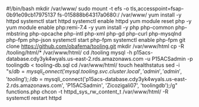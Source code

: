 #!/bin/bash
mkdir /var/www/
sudo mount -t efs -o tls,accesspoint=fsap-0b91e09cb17975137 fs-015888b64317a0680:/ /var/www/
yum install -y httpd 
systemctl start httpd
systemctl enable httpd
yum module reset php -y
yum module enable php:remi-7.4 -y
yum install -y php php-common php-mbstring php-opcache php-intl php-xml php-gd php-curl php-mysqlnd php-fpm php-json
systemctl start php-fpm
systemctl enable php-fpm
git clone https://github.com/obafema/tooling.git
mkdir /var/www/html
cp -R /tooling/html/*  /var/www/html/
cd /tooling
mysql -h p15acs-database.cdy3yk4wyals.us-east-2.rds.amazonaws.com -u P15ACSadmin -p toolingdb < tooling-db.sql
cd /var/www/html/
touch healthstatus
sed -i "s/$db = mysqli_connect('mysql.tooling.svc.cluster.local', 'admin', 'admin', 'tooling');/$db = mysqli_connect('p15acs-database.cdy3yk4wyals.us-east-2.rds.amazonaws.com', 'P15ACSadmin', 'Zicozigali07', 'toolingdb');/g" functions.php
chcon -t httpd_sys_rw_content_t /var/www/html/ -R
systemctl restart httpd







